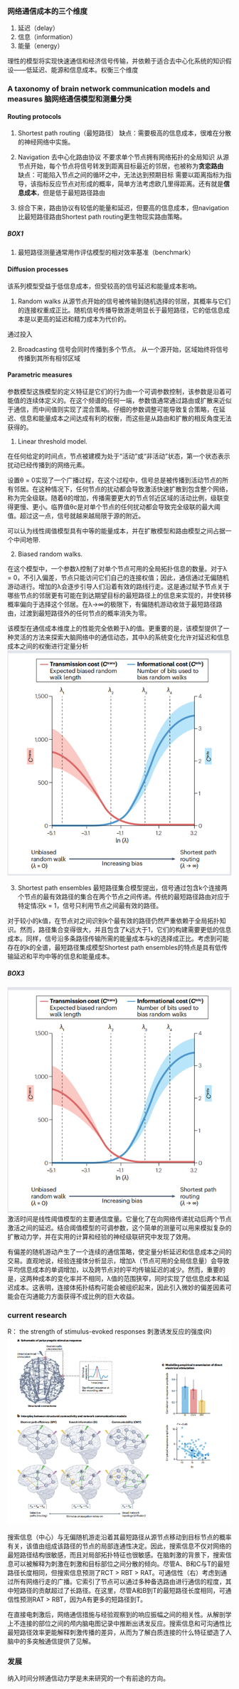 ### 网络通信成本的三个维度
1. 延迟（delay）
2. 信息（information） 
3. 能量（energy）

理性的模型将实现快速通信和经济信号传输，并依赖于适合去中心化系统的知识假设——低延迟、能源和信息成本。权衡三个维度

### A taxonomy of brain network communication models and measures 脑网络通信模型和测量分类
#### Routing protocols
1. Shortest path routing（最短路径）
缺点：需要极高的信息成本，很难在分散的神经网络中实施。

2. Navigation 
去中心化路由协议 不要求单个节点拥有网络拓扑的全局知识
从源节点开始，每个节点将信号转发到距离目标最近的邻居，也被称为**贪恋路由**  
缺点：可能陷入节点之间的循环之中，无法达到预期目标
需要以距离指标为指导，该指标反应节点对形成的概率，简单方法考虑欧几里得距离。还有就是**信息成本**，但是低于最短路径路由

3. 综合下来，路由协议有较低的能量和延迟，但要高的信息成本，但navigation比最短路径路由Shortest path routing更生物现实路由策略。


##### BOX1
1. 最短路径测量通常用作评估模型的相对效率基准（benchmark）

#### Diffusion processes
该系列模型受益于低信息成本，但受较高的信号延迟和能量成本影响。

1. Random walks
从源节点开始的信号被传输到随机选择的邻居，其概率与它们的连接权重成正比。随机信号传播导致游走明显长于最短路径，它的低信息成本是以更高的延迟和精力成本为代价的。

通过投入

2. Broadcasting
信号会同时传播到多个节点。
从一个源开始，区域始终将信号传播到其所有相邻区域


#### Parametric measures 
参数模型这族模型的定义特征是它们的行为由一个可调参数控制，该参数是沿着可能值的连续体定义的。在这个频谱的任何一端，参数值通常通过路由或扩散来近似于通信，而中间值则实现了混合策略。仔细的参数调整可能导致复合策略，在延迟、信息和能量成本之间达成有利的权衡，而这些是从路由和扩散的相反角度无法获得的。


1. Linear threshold model.

在任何给定的时间点，节点被建模为处于“活动”或“非活动”状态，第一个状态表示扰动已经传播到的网络元素。

设置θ = 0实现了一个广播过程，在这个过程中，信号总是被传播到活动节点的所有邻居。在这种情况下，任何节点的扰动都会导致激活快速扩散到包含整个网络，称为完全级联。随着θ的增加，传播需要更大的节点邻近区域的活动比例，级联变得更慢、更小。临界值θc是对单个节点的任何扰动都会导致完全级联的最大阈值。超过这一点，信号就越来越局限于源的附近。

可以认为线性阈值模型具有中等的能量成本，并在扩散模型和路由模型之间占据一个中间地带.

2. Biased random walks.

在这个模型中，一个参数λ控制了对单个节点可用的全局拓扑信息的数量。对于λ = 0，不引入偏差，节点只能访问它们自己的连接权值；因此，通信通过无偏随机游动进行。增加的λ会逐步引导人们沿着有效的路线行走。这是通过赋予节点关于哪些节点的邻居更有可能在到达期望目标的最短路径上的信息来实现的，并使转移概率偏向于选择这个邻居。在λ→∞的极限下，有偏随机游动收敛于最短路径路由，过渡到最短路径外的任何节点的概率消失为零。


该模型在通信成本维度上的性能完全依赖于λ的值。更重要的是，该模型提供了一种灵活的方法来探索大脑网络中的通信动态，其中λ的系统变化允许对延迟和信息成本之间的权衡进行定量分析![图片alt](image/image.png "图片title")

3. Shortest path ensembles
最短路径集合模型提出，信号通过包含k个连接两个节点的最有效路径的集合在两个节点之间传递。传统的最短路径路由对应于特定情况k = 1，信号只利用节点之间最有效的路径。

对于较小的k值，在节点对之间识别k个最有效的路径仍然严重依赖于全局拓扑知识。然而，路径集合变得很大，并且包含了k远大于1，它们的构建需要更低的信息成本。同样，信号沿多条路径传输所需的能量成本与k的选择成正比。考虑到可能存在的k的全谱，最短路径集成模型Shortest path ensembles的特点是具有低传输延迟和平均中等的信息和能量成本。
##### BOX3
![图片alt](image/image.png "图片title")
激活时间是线性阈值模型的主要通信度量。它量化了在向网络传递扰动后两个节点激活之间的延迟。结合阈值模型的可调参数，这个简单的测量可以用来模拟复杂的扩散动力学，并在实用的计算和经验的神经级联研究中发现了效用。

有偏差的随机游动产生了一个连续的通信策略，使定量分析延迟和信息成本之间的交易。直观地说，经验连接体分析显示，增加λ（节点可用的全局信息量）会导致平均信息成本的单调增加，以及跨节点对的平均传输延迟的减少。然而，重要的是，这两种成本的变化率并不相同，λ值的范围狭窄，同时实现了低信息成本和延迟成本。这表明，连接体拓扑结构可能会被组织起来，因此引入微妙的偏差因素可能会在沟通能力方面获得不成比例的巨大收益。


###  current research
R： the strength of stimulus-evoked responses 
刺激诱发反应的强度(R)
![图片alt](image/1.png "图片title")

搜索信息（中心）与无偏随机游走沿着其最短路径从源节点移动到目标节点的概率有关，该值由组成该路径的节点的局部连通性决定。因此，搜索信息不仅对网络的最短路径结构很敏感，而且对局部拓扑特征也很敏感。在脑刺激的背景下，搜索信息可以被解释为刺激在刺激和目标部位之间分散的倾向。尽管A、B和C与T的最短路径长度相同，但搜索信息预测了RCT > RBT > RAT。可通信性（右）考虑到通过所有网络行走的广播。它索引了节点可以通过多种备选路由进行通信的程度，其中短路径的贡献超过了长路径。在这里，尽管A和B到T的最短路径长度相同，可通信性预测RAT > RBT，因为A有更多的短路径到T。

在直接电刺激后，网络通信措施与经验观察到的响应振幅之间的相关性。从解剖学上不连接的部位之间的颅内脑电图记录中推断出诱发反应。搜索信息和可沟通性比最短路径效率更能解释刺激传播的差异，从而为了解白质连接的什么特征塑造了人脑中的多突触通信提供了见解。

### 发展
纳入时间分辨通信动力学是未来研究的一个有前途的方向。